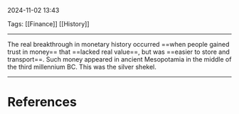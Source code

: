 2024-11-02 13:43

Tags: [[Finance]] [[History]] 

---

The real breakthrough in monetary history occurred ==when people gained trust in money== that ==lacked real value==, but was ==easier to store and transport==. Such money appeared in ancient Mesopotamia in the middle of the third millennium BC. This was the silver shekel.

---
# References